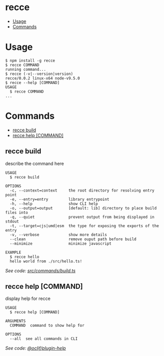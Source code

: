 recce
=====

<!-- toc -->
* [Usage](#usage)
* [Commands](#commands)
<!-- tocstop -->
# Usage
<!-- usage -->
```sh-session
$ npm install -g recce
$ recce COMMAND
running command...
$ recce (-v|--version|version)
recce/0.0.2 linux-x64 node-v9.5.0
$ recce --help [COMMAND]
USAGE
  $ recce COMMAND
...
```
<!-- usagestop -->
# Commands
<!-- commands -->
* [recce build](#recce-build)
* [recce help [COMMAND]](#recce-help-command)

## recce build

describe the command here

```
USAGE
  $ recce build

OPTIONS
  -c, --context=context     the root directory for resolving entry point
  -e, --entry=entry         library entrypoint
  -h, --help                show CLI help
  -o, --output=output       [default: lib] directory to place build files into
  -q, --quiet               prevent output from being displayed in stdout
  -t, --target=cjs|umd|esm  the type for exposing the exports of the entry
  -v, --verbose             show more details
  --clean                   remove ouput path before build
  --minimize                minimize javascript

EXAMPLE
  $ recce hello
  hello world from ./src/hello.ts!
```

_See code: [src/commands/build.ts](https://github.com/escapace/recce/blob/v0.0.2/src/commands/build.ts)_

## recce help [COMMAND]

display help for recce

```
USAGE
  $ recce help [COMMAND]

ARGUMENTS
  COMMAND  command to show help for

OPTIONS
  --all  see all commands in CLI
```

_See code: [@oclif/plugin-help](https://github.com/oclif/plugin-help/blob/v1.2.4/src/commands/help.ts)_
<!-- commandsstop -->

